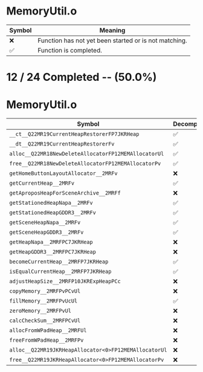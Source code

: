 # MemoryUtil.o
| Symbol | Meaning 
| ------------- | ------------- 
| :x: | Function has not yet been started or is not matching. 
| :white_check_mark: | Function is completed. 


# 12 / 24 Completed -- (50.0%)
# MemoryUtil.o
| Symbol | Decompiled? |
| ------------- | ------------- |
| `__ct__Q22MR19CurrentHeapRestorerFP7JKRHeap` | :white_check_mark: |
| `__dt__Q22MR19CurrentHeapRestorerFv` | :white_check_mark: |
| `alloc__Q22MR18NewDeleteAllocatorFP12MEMAllocatorUl` | :white_check_mark: |
| `free__Q22MR18NewDeleteAllocatorFP12MEMAllocatorPv` | :white_check_mark: |
| `getHomeButtonLayoutAllocator__2MRFv` | :x: |
| `getCurrentHeap__2MRFv` | :white_check_mark: |
| `getAproposHeapForSceneArchive__2MRFf` | :x: |
| `getStationedHeapNapa__2MRFv` | :white_check_mark: |
| `getStationedHeapGDDR3__2MRFv` | :white_check_mark: |
| `getSceneHeapNapa__2MRFv` | :white_check_mark: |
| `getSceneHeapGDDR3__2MRFv` | :white_check_mark: |
| `getHeapNapa__2MRFPC7JKRHeap` | :x: |
| `getHeapGDDR3__2MRFPC7JKRHeap` | :x: |
| `becomeCurrentHeap__2MRFP7JKRHeap` | :white_check_mark: |
| `isEqualCurrentHeap__2MRFP7JKRHeap` | :white_check_mark: |
| `adjustHeapSize__2MRFP10JKRExpHeapPCc` | :x: |
| `copyMemory__2MRFPvPCvUl` | :x: |
| `fillMemory__2MRFPvUcUl` | :white_check_mark: |
| `zeroMemory__2MRFPvUl` | :x: |
| `calcCheckSum__2MRFPCvUl` | :x: |
| `allocFromWPadHeap__2MRFUl` | :x: |
| `freeFromWPadHeap__2MRFPv` | :x: |
| `alloc__Q22MR19JKRHeapAllocator<0>FP12MEMAllocatorUl` | :x: |
| `free__Q22MR19JKRHeapAllocator<0>FP12MEMAllocatorPv` | :x: |

